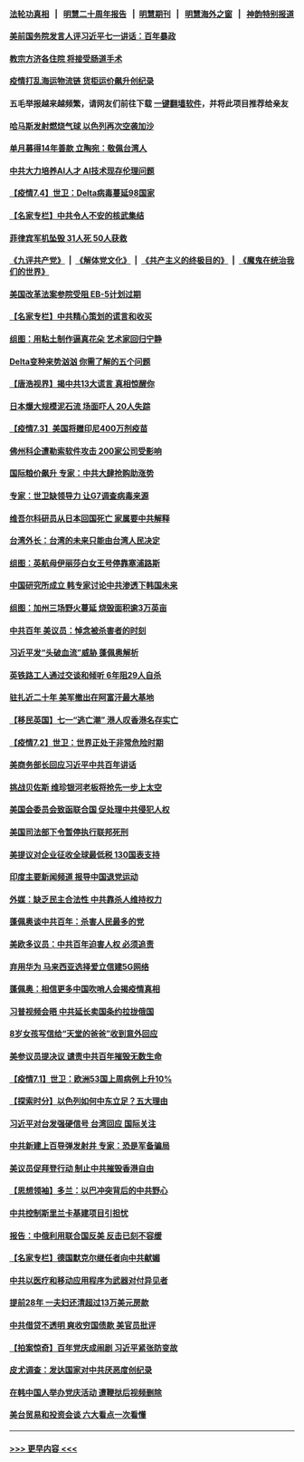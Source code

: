 #### [法轮功真相](https://github.com/gfw-breaker/truth/blob/master/README.md?t=0) &nbsp;&nbsp;|&nbsp;&nbsp; [明慧二十周年报告](https://github.com/gfw-breaker/mh-reports/blob/master/README.md?t=0) &nbsp;&nbsp;|&nbsp;&nbsp;[明慧期刊](https://github.com/gfw-breaker/mh-qikan) &nbsp;&nbsp;|&nbsp;&nbsp; [明慧海外之窗](https://github.com/gfw-breaker/mh-news/blob/master/README.md?t=0) &nbsp;&nbsp;|&nbsp;&nbsp; [神韵特别报道](https://github.com/gfw-breaker/mh-news/blob/master/shenyun.md?t=0)
#### [美前国务院发言人评习近平七一讲话：百年暴政](../pages/nsc418/n13066986.md?t=07050402) 
#### [教宗方济各住院 将接受肠道手术](../pages/nsc418/n13066996.md?t=07050402) 
#### [疫情打乱海运物流链 货柜运价飙升创纪录](../pages/nsc418/n13066976.md?t=07050402) 
#### 五毛举报越来越频繁，请网友们前往下载 [一键翻墙软件](https://github.com/gfw-breaker/ssr-accounts)，并将此项目推荐给亲友
#### [哈马斯发射燃烧气球 以色列再次空袭加沙](../pages/nsc418/n13066885.md?t=07050402) 
#### [单月募得14年善款 立陶宛：敬佩台湾人](../pages/nsc418/n13066589.md?t=07050402) 
#### [中共大力培养AI人才 AI技术现存伦理问题](../pages/nsc418/n13065889.md?t=07050402) 
#### [【疫情7.4】世卫：Delta病毒蔓延98国家](../pages/nsc418/n13066463.md?t=07050402) 
#### [【名家专栏】中共令人不安的核武集结](../pages/nsc418/n13065256.md?t=07050402) 
#### [菲律宾军机坠毁 31人死 50人获救](../pages/nsc418/n13066453.md?t=07050402) 
#### [《九评共产党》](https://github.com/begood0513/9ping.md/blob/master/README.md) &nbsp;|&nbsp; [《解体党文化》](../../../../jtdwh.md/blob/master/README.md)  &nbsp;|&nbsp; [《共产主义的终极目的》](../../../../gczydzjmd.md/blob/master/README.md) &nbsp;|&nbsp; [《魔鬼在统治我们的世界》](../../../../mgztzwmdsj.md/blob/master/README.md) 
#### [美国改革法案参院受阻 EB-5计划过期](../pages/nsc418/n13065786.md?t=07050402) 
#### [【名家专栏】中共精心策划的谎言和收买](../pages/nsc418/n13065253.md?t=07050402) 
#### [组图：用粘土制作逼真花朵 艺术家回归宁静](../pages/nsc418/n13064840.md?t=07050402) 
#### [Delta变种来势汹汹 你需了解的五个问题](../pages/nsc418/n13065422.md?t=07050402) 
#### [【唐浩视界】揭中共13大谎言 真相惊醒你](../pages/nsc418/n13065208.md?t=07050402) 
#### [日本爆大规模泥石流 场面吓人 20人失踪](../pages/nsc418/n13065237.md?t=07050402) 
#### [【疫情7.3】美国将赠印尼400万剂疫苗](../pages/nsc418/n13065023.md?t=07050402) 
#### [佛州科企遭勒索软件攻击 200家公司受影响](../pages/nsc418/n13064932.md?t=07050402) 
#### [国际粮价飙升 专家：中共大肆抢购助涨势](../pages/nsc418/n13064616.md?t=07050402) 
#### [专家：世卫缺领导力 让G7调查病毒来源](../pages/nsc418/n13064094.md?t=07050402) 
#### [维吾尔科研员从日本回国死亡 家属要中共解释](../pages/nsc418/n13064089.md?t=07050402) 
#### [台湾外长：台湾的未来只能由台湾人民决定](../pages/nsc418/n13064082.md?t=07050402) 
#### [组图：英航母伊丽莎白女王号停靠塞浦路斯](../pages/nsc418/n13062981.md?t=07050402) 
#### [中国研究所成立 韩专家讨论中共渗透下韩国未来](../pages/nsc418/n13063378.md?t=07050402) 
#### [组图：加州三场野火蔓延 烧毁面积逾3万英亩](../pages/nsc418/n13063488.md?t=07050402) 
#### [中共百年 美议员：悼念被杀害者的时刻](../pages/nsc418/n13063735.md?t=07050402) 
#### [习近平发“头破血流”威胁 蓬佩奥解析](../pages/nsc418/n13063604.md?t=07050402) 
#### [英铁路工人通过交谈和倾听 6年阻29人自杀](../pages/nsc418/n13063314.md?t=07050402) 
#### [驻扎近二十年 美军撤出在阿富汗最大基地](../pages/nsc418/n13063297.md?t=07050402) 
#### [【移民英国】七一“逃亡潮” 港人叹香港名存实亡](../pages/nsc418/n13062195.md?t=07050402) 
#### [【疫情7.2】世卫：世界正处于非常危险时期](../pages/nsc418/n13062918.md?t=07050402) 
#### [美商务部长回应习近平中共百年讲话](../pages/nsc418/n13062903.md?t=07050402) 
#### [挑战贝佐斯 维珍银河老板将抢先一步上太空](../pages/nsc418/n13062442.md?t=07050402) 
#### [美国会委员会致函联合国 促处理中共侵犯人权](../pages/nsc418/n13061967.md?t=07050402) 
#### [美国司法部下令暂停执行联邦死刑](../pages/nsc418/n13062212.md?t=07050402) 
#### [美提议对企业征收全球最低税 130国表支持](../pages/nsc418/n13061428.md?t=07050402) 
#### [印度主要新闻频道 报导中国退党运动](../pages/nsc418/n13061621.md?t=07050402) 
#### [外媒：缺乏民主合法性 中共靠杀人维持权力](../pages/nsc418/n13061364.md?t=07050402) 
#### [蓬佩奥谈中共百年：杀害人民最多的党](../pages/nsc418/n13061271.md?t=07050402) 
#### [美欧多议员：中共百年迫害人权 必须追责](../pages/nsc418/n13061062.md?t=07050402) 
#### [弃用华为 马来西亚选择爱立信建5G网络](../pages/nsc418/n13060911.md?t=07050402) 
#### [蓬佩奥：相信更多中国吹哨人会揭疫情真相](../pages/nsc418/n13061054.md?t=07050402) 
#### [习普视频会晤 中共延长卖国条约拉拢俄国](../pages/nsc418/n13060971.md?t=07050402) 
#### [8岁女孩写信给“天堂的爸爸”收到意外回应](../pages/nsc418/n13059950.md?t=07050402) 
#### [美参议员提决议 谴责中共百年摧毁无数生命](../pages/nsc418/n13060723.md?t=07050402) 
#### [【疫情7.1】世卫：欧洲53国上周病例上升10%](../pages/nsc418/n13060205.md?t=07050402) 
#### [【探索时分】以色列如何中东立足？五大理由](../pages/nsc418/n13058903.md?t=07050402) 
#### [习近平对台发强硬信号 台湾回应 国际关注](../pages/nsc418/n13060108.md?t=07050402) 
#### [中共新建上百导弹发射井 专家：恐是军备骗局](../pages/nsc418/n13059998.md?t=07050402) 
#### [美议员促拜登行动 制止中共摧毁香港自由](../pages/nsc418/n13059424.md?t=07050402) 
#### [【思想领袖】多兰：以巴冲突背后的中共野心](../pages/nsc418/n13010990.md?t=07050402) 
#### [中共控制斯里兰卡基建项目引担忧](../pages/nsc418/n13058976.md?t=07050402) 
#### [报告：中俄利用联合国反美 反击已刻不容缓](../pages/nsc418/n13058878.md?t=07050402) 
#### [【名家专栏】德国默克尔继任者向中共献媚](../pages/nsc418/n13058286.md?t=07050402) 
#### [中共以医疗和移动应用程序为武器对付异见者](../pages/nsc418/n13058946.md?t=07050402) 
#### [提前28年 一夫妇还清超过13万美元房款](../pages/nsc418/n13058322.md?t=07050402) 
#### [中共借贷不透明 爽收穷国债款 美官员批评](../pages/nsc418/n13058629.md?t=07050402) 
#### [【拍案惊奇】百年党庆成闹剧 习近平紧张防变故](../pages/nsc418/n13057333.md?t=07050402) 
#### [皮尤调查：发达国家对中共厌恶度创纪录](../pages/nsc418/n13058634.md?t=07050402) 
#### [在韩中国人举办党庆活动 遭鞭挞后视频删除](../pages/nsc418/n13057442.md?t=07050402) 
#### [美台贸易和投资会谈 六大看点一次看懂](../pages/nsc418/n13058513.md?t=07050402) 

----
#### [ >>> 更早内容 <<< ](../indexes/nsc418-earlier.md)
